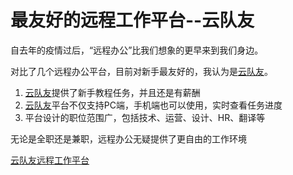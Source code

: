 # 最友好的远程工作平台--云队友

自去年的疫情过后，“远程办公”比我们想象的更早来到我们身边。

对比了几个远程办公平台，目前对新手最友好的，我认为是[云队友](https://link.zhihu.com/?target=https%3A//awp.duiyou360.com/invite/xIl4s2aaqR5dosebJdqRxPlz1X-4eJL-ZKvyQoGYaT74-JwvKrmyo9mTQJpdgbr0)。

1. [云队友](https://link.zhihu.com/?target=https%3A//awp.duiyou360.com/invite/xIl4s2aaqR5dosebJdqRxPlz1X-4eJL-ZKvyQoGYaT74-JwvKrmyo9mTQJpdgbr0)提供了新手教程任务，并且还是有薪酬
2. [云队友](https://link.zhihu.com/?target=https%3A//awp.duiyou360.com/invite/xIl4s2aaqR5dosebJdqRxPlz1X-4eJL-ZKvyQoGYaT74-JwvKrmyo9mTQJpdgbr0)平台不仅支持PC端，手机端也可以使用，实时查看任务进度
3. 平台设计的职位范围广，包括技术、运营、设计、HR、翻译等

无论是全职还是兼职，远程办公无疑提供了更自由的工作环境

[云队友远程工作平台](https://www.duiyou360.com/?utm_source=user)


